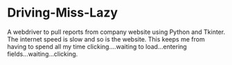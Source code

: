 # Driving-Miss-Lazy

A webdriver to pull reports from  company website using Python and Tkinter. The internet speed is slow and so is the website. This keeps me from
having to spend all my time clicking....waiting to load...entering fields...waiting...clicking.
